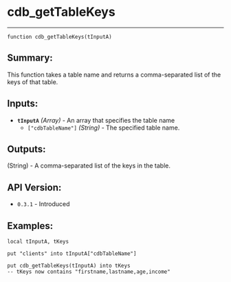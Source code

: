 # cdb_getTableKeys
---
```
function cdb_getTableKeys(tInputA)
```

## Summary:
This function takes a table name and returns a comma-separated list of the keys of that table.

## Inputs:
* **`tInputA`** *(Array)* - An array that specifies the table name
	* `["cdbTableName"]` *(String)* - The specified table name.

## Outputs:
(String) - A comma-separated list of the keys in the table.

## API Version:
* `0.3.1` - Introduced

## Examples:
```  
local tInputA, tKeys

put "clients" into tInputA["cdbTableName"]
    
put cdb_getTableKeys(tInputA) into tKeys
-- tKeys now contains "firstname,lastname,age,income"
``` 